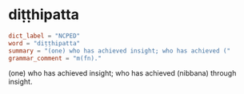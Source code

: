 # diṭṭhipatta

``` toml
dict_label = "NCPED"
word = "diṭṭhipatta"
summary = "(one) who has achieved insight; who has achieved ("
grammar_comment = "m(fn)."
```

(one) who has achieved insight; who has achieved (nibbana) through insight.

